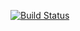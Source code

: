 [![Build Status](https://travis-ci.org/unao/rx-animations.svg?branch=master)](https://travis-ci.org/unao/rx-animations)